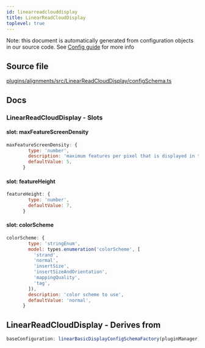 ```yaml
---
id: linearreadclouddisplay
title: LinearReadCloudDisplay
toplevel: true
---
```

Note: this document is automatically generated from configuration objects in
our source code. See [Config guide](/docs/config_guide) for more info

## Source file

[plugins/alignments/src/LinearReadCloudDisplay/configSchema.ts](https://github.com/GMOD/jbrowse-components/blob/main/plugins/alignments/src/LinearReadCloudDisplay/configSchema.ts)

## Docs







### LinearReadCloudDisplay - Slots
#### slot: maxFeatureScreenDensity



```js
maxFeatureScreenDensity: {
        type: 'number',
        description: 'maximum features per pixel that is displayed in the view',
        defaultValue: 5,
      }
```

#### slot: featureHeight



```js
featureHeight: {
        type: 'number',
        defaultValue: 7,
      }
```

#### slot: colorScheme



```js
colorScheme: {
        type: 'stringEnum',
        model: types.enumeration('colorScheme', [
          'strand',
          'normal',
          'insertSize',
          'insertSizeAndOrientation',
          'mappingQuality',
          'tag',
        ]),
        description: 'color scheme to use',
        defaultValue: 'normal',
      }
```


## LinearReadCloudDisplay - Derives from




```js
baseConfiguration: linearBasicDisplayConfigSchemaFactory(pluginManager)
```



